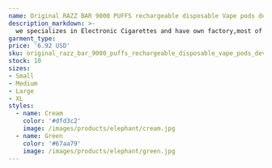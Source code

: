 ```yaml
---
name: Original RAZZ BAR 9000 PUFFS rechargeable disposable Vape pods device kits 600mah battery pre-filled 18ml vaporizer 16 flavors no need to pa
description_markdown: >-
  we specializes in Electronic Cigarettes and have own factory,most of orders can send fast and with good quality,Welcome to Place orders If need to choose the flavors, when u place order, pls 
garment_type:
price: '6.92 USD'
sku: original_razz_bar_9000_puffs_rechargeable_disposable_vape_pods_device_kits_600mah_battery_pre-filled_18ml_vaporizer_16_flavors_no_need_to_pa
stock: 10
sizes:
- Small
- Medium
- Large
- XL
styles:
  - name: Cream
    color: '#dfd3c2'
    image: /images/products/elephant/cream.jpg
  - name: Green
    color: '#67aa79'
    image: /images/products/elephant/green.jpg
---
```

